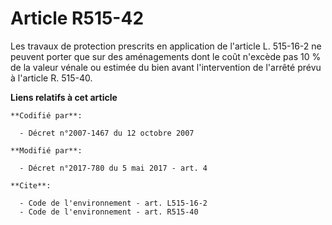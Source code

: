 # Article R515-42

Les travaux de protection prescrits en application de l'article L. 515-16-2 ne peuvent porter que sur des aménagements dont
le coût n'excède pas 10 % de la valeur vénale ou estimée du bien avant l'intervention de l'arrêté prévu à l'article R.
515-40.

**Liens relatifs à cet article**

	**Codifié par**:

	  - Décret n°2007-1467 du 12 octobre 2007

	**Modifié par**:

	  - Décret n°2017-780 du 5 mai 2017 - art. 4

	**Cite**:

	  - Code de l'environnement - art. L515-16-2
	  - Code de l'environnement - art. R515-40
